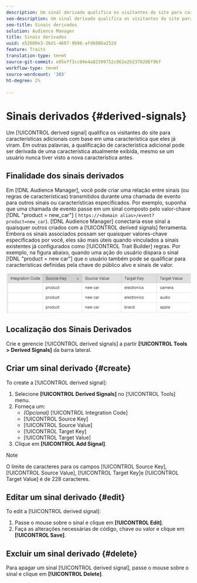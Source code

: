```yaml
---
description: Um sinal derivado qualifica os visitantes do site para características adicionais com base em uma característica que eles já viram. Em outras palavras, a qualificação de característica adicional pode ser derivada de uma característica atualmente exibida, mesmo se um usuário nunca tiver visto a nova característica antes.
seo-description: Um sinal derivado qualifica os visitantes do site para características adicionais com base em uma característica que eles já viram. Em outras palavras, a qualificação de característica adicional pode ser derivada de uma característica atualmente exibida, mesmo se um usuário nunca tiver visto a nova característica antes.
seo-title: Sinais derivados
solution: Audience Manager
title: Sinais derivados
uuid: e52600e3-26d1-4607-9b96-afd6086a252d
feature: Traits
translation-type: tm+mt
source-git-commit: e05eff3cc04e4a82399752c862e2b2370286f96f
workflow-type: tm+mt
source-wordcount: '303'
ht-degree: 2%

---
```



# Sinais derivados {#derived-signals}

Um [!UICONTROL derived signal] qualifica os visitantes do site para características adicionais com base em uma característica que eles já viram. Em outras palavras, a qualificação de característica adicional pode ser derivada de uma característica atualmente exibida, mesmo se um usuário nunca tiver visto a nova característica antes.

<!-- c_tb_derived_signal.xml -->

## Finalidade dos sinais derivados

Em [!DNL Audience Manager], você pode criar uma relação entre sinais (ou regras de características) transmitidos durante uma chamada de evento para outros sinais ou características especificados. Por exemplo, suponha que uma chamada de evento passe em um sinal composto pelo valor-chave [!DNL "product = new_car"] ( `https://<domain alias>/event?product=new_car`). [!DNL Audience Manager] conectaria esse sinal a quaisquer outros criados com a [!UICONTROL derived signals] ferramenta. Embora os sinais associados possam ser quaisquer valores-chave especificados por você, eles são mais úteis quando vinculados a sinais existentes já configurados como [!UICONTROL Trait Builder] regras. Por exemplo, na figura abaixo, quando uma ação do usuário dispara o sinal [!DNL "product = new car"] que o usuário também pode se qualificar para características definidas pela chave do público alvo e sinais de valor.

![](assets/derived_signal_example.png)

## Localização dos Sinais Derivados

Crie e gerencie [!UICONTROL derived signals] a partir **[!UICONTROL Tools > Derived Signals]** da barra lateral.

## Criar um sinal derivado {#create}

<!-- t_tb_create_derived.xml -->

To create a [!UICONTROL derived signal]:

1. Selecione **[!UICONTROL Derived Signals]** no [!UICONTROL Tools] menu.
1. Forneça um:
   * *(Opcional)* [!UICONTROL Integration Code]
   * [!UICONTROL Source Key]
   * [!UICONTROL Source Value]
   * [!UICONTROL Target Key]
   * [!UICONTROL Target Value]
1. Clique em **[!UICONTROL Add Signal]**.

>[!NOTE]
>
>O limite de caracteres para os campos [!UICONTROL Source Key], [!UICONTROL Source Value], [!UICONTROL Target Key]e [!UICONTROL Target Value] é de 228 caracteres.

## Editar um sinal derivado {#edit}

<!-- t_tb_edit_derived.xml -->

To edit a [!UICONTROL derived signal]:

1. Passe o mouse sobre o sinal e clique em **[!UICONTROL Edit]**.
2. Faça as alterações necessárias de código, chave ou valor e clique em **[!UICONTROL Save]**.

## Excluir um sinal derivado {#delete}

<!-- t_tb_delete_derived.xml -->

Para apagar um sinal [!UICONTROL derived signal], passe o mouse sobre o sinal e clique em **[!UICONTROL Delete]**.
